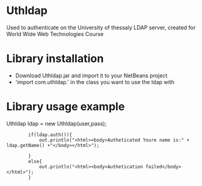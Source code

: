 # Uthldap
Used to authenticate on the University of thessaly LDAP server, created for World Wide Web Technologies Course

# Library installation

- Download Uthldap.jar and import it to your NetBeans project
- 'import com.uthldap.' in the class you want to use the ldap with 

# Library usage example
 Uthldap ldap = new Uthldap(user,pass);
            
            if(ldap.auth()){
                out.println("<html><body>Autheticated Youre name is:" + ldap.getName() +"</body></html>");
                
            }
            else{
                out.println("<html><body>Authetication failed</body></html>");
            }
    